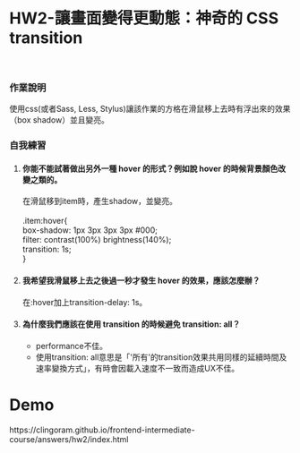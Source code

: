 <h1>HW2-讓畫面變得更動態：神奇的 CSS transition</h1><br>
<h3>作業說明</h3>
<p>使用css(或者Sass, Less, Stylus)讓該作業的方格在滑鼠移上去時有浮出來的效果（box shadow）並且變亮。
<h3>自我練習</h3>
<ol>
<li><h4>你能不能試著做出另外一種 hover 的形式？例如說 hover 的時候背景顏色改變之類的。</h4></li>
<p>在滑鼠移到item時，產生shadow，並變亮。<br>
<br>
.item:hover{ <br>
	box-shadow: 1px 3px 3px 3px #000;<br>
	filter: contrast(100%) brightness(140%);<br>
	transition: 1s;<br>
}
</p>
<li><h4>我希望我滑鼠移上去之後過一秒才發生 hover 的效果，應該怎麼辦？</h4></li>
<p>在:hover加上transition-delay: 1s。</p>
<li><h4>為什麼我們應該在使用 transition 的時候避免 transition: all？</h4></li>
<p>
  <ul>
    <li>performance不佳。</li>
    <li>使用transition: all意思是「'所有'的transition效果共用同樣的延續時間及速率變換方式」，有時會因載入速度不一致而造成UX不佳。</li>
  </ul>
</p>
</ol>
<h1>Demo</h1>
<p>https://clingoram.github.io/frontend-intermediate-course/answers/hw2/index.html</p>
